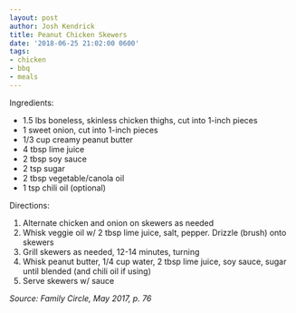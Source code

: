 ```yaml
---
layout: post
author: Josh Kendrick
title: Peanut Chicken Skewers
date: '2018-06-25 21:02:00 0600'
tags:
- chicken
- bbq
- meals
---
```


Ingredients:
* 1.5 lbs boneless, skinless chicken thighs, cut into 1-inch pieces
* 1 sweet onion, cut into 1-inch pieces
* 1/3 cup creamy peanut butter
* 4 tbsp lime juice
* 2 tbsp soy sauce
* 2 tsp sugar
* 2 tbsp vegetable/canola oil
* 1 tsp chili oil (optional)

Directions:
1. Alternate chicken and onion on skewers as needed
2. Whisk veggie oil w/ 2 tbsp lime juice, salt, pepper. Drizzle (brush) onto skewers
3. Grill skewers as needed, 12-14 minutes, turning
4. Whisk peanut butter, 1/4 cup water, 2 tbsp lime juice, soy sauce, sugar until blended (and chili oil if using)
5. Serve skewers w/ sauce

*Source: Family Circle, May 2017, p. 76*